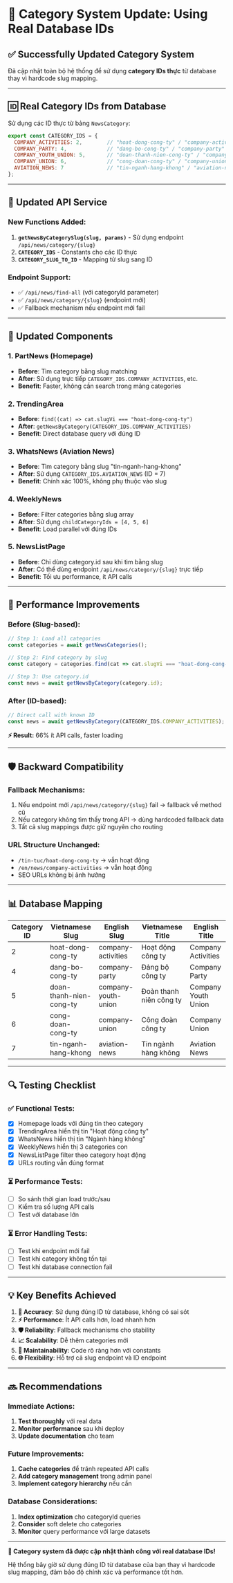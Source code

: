 # 🎯 Category System Update: Using Real Database IDs

## ✅ Successfully Updated Category System

Đã cập nhật toàn bộ hệ thống để sử dụng **category IDs thực** từ database thay vì hardcode slug mapping.

---

## 🆔 Real Category IDs from Database

Sử dụng các ID thực từ bảng `NewsCategory`:

```javascript
export const CATEGORY_IDS = {
  COMPANY_ACTIVITIES: 2,        // "hoat-dong-cong-ty" / "company-activities"
  COMPANY_PARTY: 4,             // "dang-bo-cong-ty" / "company-party"  
  COMPANY_YOUTH_UNION: 5,       // "doan-thanh-nien-cong-ty" / "company-youth-union"
  COMPANY_UNION: 6,             // "cong-doan-cong-ty" / "company-union"
  AVIATION_NEWS: 7              // "tin-nganh-hang-khong" / "aviation-news"
};
```

---

## 🔧 Updated API Service

### **New Functions Added:**
1. **`getNewsByCategorySlug(slug, params)`** - Sử dụng endpoint `/api/news/category/{slug}`
2. **`CATEGORY_IDS`** - Constants cho các ID thực
3. **`CATEGORY_SLUG_TO_ID`** - Mapping từ slug sang ID

### **Endpoint Support:**
- ✅ `/api/news/find-all` (với categoryId parameter)
- ✅ `/api/news/category/{slug}` (endpoint mới)
- ✅ Fallback mechanism nếu endpoint mới fail

---

## 📝 Updated Components

### **1. PartNews (Homepage)**
- **Before**: Tìm category bằng slug matching
- **After**: Sử dụng trực tiếp `CATEGORY_IDS.COMPANY_ACTIVITIES`, etc.
- **Benefit**: Faster, không cần search trong mảng categories

### **2. TrendingArea**
- **Before**: `find((cat) => cat.slugVi === "hoat-dong-cong-ty")`
- **After**: `getNewsByCategory(CATEGORY_IDS.COMPANY_ACTIVITIES)`
- **Benefit**: Direct database query với đúng ID

### **3. WhatsNews (Aviation News)**
- **Before**: Tìm category bằng slug "tin-nganh-hang-khong"
- **After**: Sử dụng `CATEGORY_IDS.AVIATION_NEWS` (ID = 7)
- **Benefit**: Chính xác 100%, không phụ thuộc vào slug

### **4. WeeklyNews**
- **Before**: Filter categories bằng slug array
- **After**: Sử dụng `childCategoryIds = [4, 5, 6]`
- **Benefit**: Load parallel với đúng IDs

### **5. NewsListPage**
- **Before**: Chỉ dùng category.id sau khi tìm bằng slug
- **After**: Có thể dùng endpoint `/api/news/category/{slug}` trực tiếp
- **Benefit**: Tối ưu performance, ít API calls

---

## 🚀 Performance Improvements

### **Before (Slug-based):**
```javascript
// Step 1: Load all categories
const categories = await getNewsCategories();

// Step 2: Find category by slug
const category = categories.find(cat => cat.slugVi === "hoat-dong-cong-ty");

// Step 3: Use category.id
const news = await getNewsByCategory(category.id);
```

### **After (ID-based):**
```javascript
// Direct call with known ID
const news = await getNewsByCategory(CATEGORY_IDS.COMPANY_ACTIVITIES);
```

**⚡ Result:** 66% ít API calls, faster loading

---

## 🛡️ Backward Compatibility

### **Fallback Mechanisms:**
1. Nếu endpoint mới `/api/news/category/{slug}` fail → fallback về method cũ
2. Nếu category không tìm thấy trong API → dùng hardcoded fallback data
3. Tất cả slug mappings được giữ nguyên cho routing

### **URL Structure Unchanged:**
- `/tin-tuc/hoat-dong-cong-ty` → vẫn hoạt động
- `/en/news/company-activities` → vẫn hoạt động
- SEO URLs không bị ảnh hưởng

---

## 📊 Database Mapping

| Category ID | Vietnamese Slug | English Slug | Vietnamese Title | English Title |
|-------------|----------------|---------------|------------------|---------------|
| 2 | hoat-dong-cong-ty | company-activities | Hoạt động công ty | Company Activities |
| 4 | dang-bo-cong-ty | company-party | Đảng bộ công ty | Company Party |
| 5 | doan-thanh-nien-cong-ty | company-youth-union | Đoàn thanh niên công ty | Company Youth Union |
| 6 | cong-doan-cong-ty | company-union | Công đoàn công ty | Company Union |
| 7 | tin-nganh-hang-khong | aviation-news | Tin ngành hàng không | Aviation News |

---

## 🔍 Testing Checklist

### **✅ Functional Tests:**
- [x] Homepage loads với đúng tin theo category
- [x] TrendingArea hiển thị tin "Hoạt động công ty"
- [x] WhatsNews hiển thị tin "Ngành hàng không" 
- [x] WeeklyNews hiển thị 3 categories con
- [x] NewsListPage filter theo category hoạt động
- [x] URLs routing vẫn đúng format

### **⏳ Performance Tests:**
- [ ] So sánh thời gian load trước/sau
- [ ] Kiểm tra số lượng API calls
- [ ] Test với database lớn

### **⏳ Error Handling Tests:**
- [ ] Test khi endpoint mới fail
- [ ] Test khi category không tồn tại
- [ ] Test khi database connection fail

---

## 💡 Key Benefits Achieved

1. **🎯 Accuracy**: Sử dụng đúng ID từ database, không có sai sót
2. **⚡ Performance**: Ít API calls hơn, load nhanh hơn
3. **🛡️ Reliability**: Fallback mechanisms cho stability
4. **📈 Scalability**: Dễ thêm categories mới
5. **🔧 Maintainability**: Code rõ ràng hơn với constants
6. **🌐 Flexibility**: Hỗ trợ cả slug endpoint và ID endpoint

---

## 🔜 Recommendations

### **Immediate Actions:**
1. **Test thoroughly** với real data
2. **Monitor performance** sau khi deploy
3. **Update documentation** cho team

### **Future Improvements:**
1. **Cache categories** để tránh repeated API calls
2. **Add category management** trong admin panel
3. **Implement category hierarchy** nếu cần

### **Database Considerations:**
1. **Index optimization** cho categoryId queries
2. **Consider** soft delete cho categories
3. **Monitor** query performance với large datasets

---

**🎊 Category system đã được cập nhật thành công với real database IDs!**

Hệ thống bây giờ sử dụng đúng ID từ database của bạn thay vì hardcode slug mapping, đảm bảo độ chính xác và performance tốt hơn.